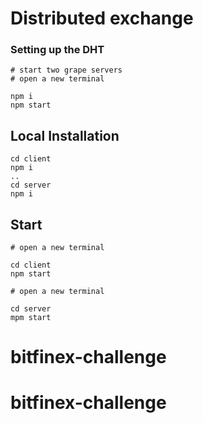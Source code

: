 
# Distributed exchange

### Setting up the DHT

```
# start two grape servers
# open a new terminal

npm i
npm start
```



## Local Installation

```
cd client
npm i
..
cd server
npm i
```

 ## Start

```
# open a new terminal

cd client
npm start
```

```
# open a new terminal

cd server
mpm start
```
# bitfinex-challenge
# bitfinex-challenge
